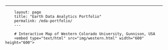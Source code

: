  ---
        layout: page
        title: "Earth Data Analytics Portfolio"
        permalink: /eda-portfolio/
        ---

        # Interactive Map of Western Colorado University, Gunnison, USA
        <embed type="text/html" src="img/western.html" width="600" height="600">
